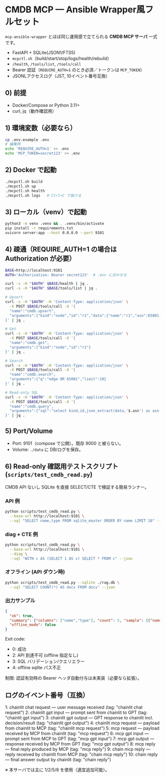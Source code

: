 # CMDB MCP — Ansible Wrapper風フルセット

`mcp-ansible-wrapper` とほぼ同じ運用感で立てられる **CMDB MCP サーバ** 一式です。

- FastAPI + SQLite(JSON1/FTS5)
- `mcpctl.sh`（build/start/stop/logs/health/rebuild）
- `/health`, `/tools/list`, `/tools/call`
- Bearer 認証（`REQUIRE_AUTH=1` のとき必須／トークンは `MCP_TOKEN`）
- JSONLアクセスログ（JST, 10イベント番号互換）

## 0) 前提

- Docker/Compose or Python 3.11+
- curl, jq（動作確認用）

## 1) 環境変数（必要なら）

```bash
cp .env.example .env
# 編集例
echo 'REQUIRE_AUTH=1' >> .env
echo 'MCP_TOKEN=secret123' >> .env
```

## 2) Docker で起動

```bash
./mcpctl.sh build
./mcpctl.sh up
./mcpctl.sh health
./mcpctl.sh logs   # Ctrl+C で抜ける
```

## 3) ローカル（venv）で起動

```bash
python3 -m venv .venv && . .venv/bin/activate
pip install -r requirements.txt
uvicorn server:app --host 0.0.0.0 --port 9101
```

## 4) 疎通（REQUIRE_AUTH=1 の場合は Authorization が必要）

```bash
BASE=http://localhost:9101
AUTH='Authorization: Bearer secret123'  # .env に合わせる

curl -s -H "$AUTH" $BASE/health | jq .
curl -s -H "$AUTH" $BASE/tools/list | jq .

# Upsert
curl -s -H "$AUTH" -H 'Content-Type: application/json' \
  -X POST $BASE/tools/call -d '{
  "name":"cmdb.upsert",
  "arguments":{"kind":"node","id":"r1","data":{"name":"r1","asn":65001,"role":"edge"}}
}' | jq .

# Get
curl -s -H "$AUTH" -H 'Content-Type: application/json' \
  -X POST $BASE/tools/call -d '{
  "name":"cmdb.get",
  "arguments":{"kind":"node","id":"r1"}
}' | jq .

# Search
curl -s -H "$AUTH" -H 'Content-Type: application/json' \
  -X POST $BASE/tools/call -d '{
  "name":"cmdb.search",
  "arguments":{"q":"edge OR 65001","limit":10}
}' | jq .

# Read-only SQL
curl -s -H "$AUTH" -H 'Content-Type: application/json' \
  -X POST $BASE/tools/call -d '{
  "name":"cmdb.query",
  "arguments":{"sql":"select kind,id,json_extract(data,'$.asn') as asn from objects where kind='node'"}
}' | jq .
```

## 5) Port/Volume

- Port: 9101（compose で公開）。既存 9000 と被らない。
- Volume: `./data` に DB/ログを保存。

## 6) Read-only 確認用テストスクリプト (`scripts/test_cmdb_read.py`)

CMDB API ないし SQLite を直接 SELECT/CTE で検証する簡易ランナー。

### API 例

```bash
python scripts/test_cmdb_read.py \
  --base-url http://localhost:9101 \
  --sql "SELECT name,type FROM sqlite_master ORDER BY name LIMIT 10" --json
```

### diag + CTE 例

```bash
python scripts/test_cmdb_read.py \
  --base-url http://localhost:9101 \
  --diag \
  --sql "WITH c AS (SELECT 1 AS v) SELECT * FROM c" --json
```

### オフライン (API ダウン時)

```bash
python scripts/test_cmdb_read.py --sqlite ./rag.db \
  --sql "SELECT COUNT(*) AS docs FROM docs" --json
```

### 出力サンプル

```json
{
  "ok": true,
  "summary": {"columns": ["name","type"], "count": 5, "sample": [{"name":"docs","type":"table"}]},
  "offline_mode": false
}
```

Exit code:

- 0: 成功
- 2: API 到達不可 (offline 指定なし)
- 3: SQL バリデーション/クエリエラー
- 4: offline sqlite パス不正

制限: 認証有効時の Bearer ヘッダ自動付与は未実装（必要なら拡張）。

## ログのイベント番号（互換）

1: chainlit chat request — user message received (tag: "chainlit chat request")
2: chainlit gpt input — prompt sent from chainlit to GPT (tag: "chainlit gpt input")
3: chainlit gpt output — GPT response to chainlit incl. decision/result (tag: "chainlit gpt output")
4: chainlit mcp request — payload from chainlit to MCP (tag: "chainlit mcp request")
5: mcp request — payload received by MCP from chainlit (tag: "mcp request")
6: mcp gpt input — prompt sent from MCP to GPT (tag: "mcp gpt input")
7: mcp gpt output — response received by MCP from GPT (tag: "mcp gpt output")
8: mcp reply — final reply produced by MCP (tag: "mcp reply")
9: chain mcp reply — reply received by chainlit from MCP (tag: "chain mcp reply")
10: chain reply — final answer output by chainlit (tag: "chain reply")

※ 本サーバでは主に 1/2/5/8 を使用（適宜追加可能）。
